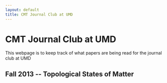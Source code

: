 ```yaml
---
layout: default
title: CMT Journal Club at UMD
---
```


# CMT Journal Club at UMD

This webpage is to keep track of what papers are being read for the journal club at UMD

## Fall 2013 -- Topological States of Matter

